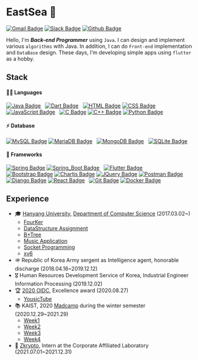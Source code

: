 <!-- Badge: https://github.com/alexandresanlim/Badges4-README.md-Profile -->

# EastSea 🌊
[![Gmail Badge](https://img.shields.io/badge/Gmail-D14836?logo=gmail&logoColor=white)](mailto:xgf6580@gmail.com)
[![Slack Badge](https://img.shields.io/badge/Slack-4A154B?logo=slack&logoColor=white)](https://www.slack.com/)
[![Github Badge](https://img.shields.io/badge/GitHub-100000?logo=github&logoColor=white)](https://www.github.com/10EastSea)
<!-- [![Instagram Badge](https://img.shields.io/badge/Instagram-DD2A7B?logo=instagram&logoColor=white)](https://www.instagram.com/y.eastsea) -->

Hello, I'm ***Back-end Programmer*** using `Java`. I can design and implement various `algorithms` with Java.
In addition, I can do `Front-end` implementation and `DataBase` design.
These days, I'm developing simple apps using `flutter` as a hobby.


## Stack

#### 👩‍💻 Languages
[![Java Badge](https://img.shields.io/badge/Java-ED8B00?style=for-the-badge&logo=java&logoColor=white)](#) &nbsp; 
[![Dart Badge](https://img.shields.io/badge/Dart-0175C2?style=for-the-badge&logo=dart&logoColor=white)](#) &nbsp; 
[![HTML Badge](https://img.shields.io/badge/HTML-E34F26?style=for-the-badge&logo=html5&logoColor=white)](#)
[![CSS Badge](https://img.shields.io/badge/CSS-1572B6?style=for-the-badge&logo=css3&logoColor=white)](#)
[![JavaScript Badge](https://img.shields.io/badge/JavaScript-F7DF1E?style=for-the-badge&logo=javascript&logoColor=black)](#) &nbsp; 
[![C Badge](https://img.shields.io/badge/C-00599C?style=for-the-badge&logo=c&logoColor=white)](#)
[![C++ Badge](https://img.shields.io/badge/C%2B%2B-00599C?style=for-the-badge&logo=c%2B%2B&logoColor=white)](#)
[![Python Badge](https://img.shields.io/badge/Python-FFD43B?style=for-the-badge&logo=python&logoColor=darkgreen)](#)

#### ⚡ Database
[![MySQL Badge](https://img.shields.io/badge/MySQL-00000F?style=for-the-badge&logo=mysql&logoColor=white)](#)
[![MariaDB Badge](https://img.shields.io/badge/MariaDB-003545?style=for-the-badge&logo=mariadb&logoColor=white)](#) &nbsp; 
[![MongoDB Badge](https://img.shields.io/badge/MongoDB-4EA94B?style=for-the-badge&logo=mongodb&logoColor=white)](#) &nbsp; 
[![SQLite Badge](https://img.shields.io/badge/SQLite-07405E?style=for-the-badge&logo=sqlite&logoColor=white)](#)

#### 🚀 Frameworks
[![Spring Badge](https://img.shields.io/badge/Spring-6DB33F?style=for-the-badge&logo=spring&logoColor=white)](#)
[![Spring_Boot Badge](https://img.shields.io/badge/Spring_Boot-F2F4F9?style=for-the-badge&logo=spring-boot)](#) &nbsp; 
[![Flutter Badge](https://img.shields.io/badge/Flutter-02569B?style=for-the-badge&logo=flutter&logoColor=white)](#) &nbsp; 
[![Bootstrap Badge](https://img.shields.io/badge/Bootstrap-563D7C?style=for-the-badge&logo=bootstrap&logoColor=white)](#)
[![Chartjs Badge](https://img.shields.io/badge/Chart.js-FF6384?style=for-the-badge&logo=chartdotjs&logoColor=white)](#)
[![JQuery Badge](https://img.shields.io/badge/jQuery-0769AD?style=for-the-badge&logo=jquery&logoColor=white)](#)
[![Postman Badge](https://img.shields.io/badge/Postman-FF6C37?style=for-the-badge&logo=Postman&logoColor=white)](#) &nbsp; 
[![Django Badge](https://img.shields.io/badge/Django-092E20?style=for-the-badge&logo=django&logoColor=white)](#)
[![React Badge](https://img.shields.io/badge/React-20232A?style=for-the-badge&logo=react&logoColor=61DAFB)](#) &nbsp; 
[![Git Badge](https://img.shields.io/badge/Git-F05032?style=for-the-badge&logo=git&logoColor=white)](#)
[![Docker Badge](https://img.shields.io/badge/Docker-2CA5E0?style=for-the-badge&logo=docker&logoColor=white)](#)

<!-- 
#### 💻 Environment & Cloud
[![Visual_Studio_Code Badge](https://img.shields.io/badge/Visual_Studio_Code-0078D4?style=for-the-badge&logo=visual%20studio%20code&logoColor=white)](#)
[![Eclipse Badge](https://img.shields.io/badge/Eclipse-2C2255?style=for-the-badge&logo=eclipse&logoColor=white)](#) &nbsp; 
[![Xcode Badge](https://img.shields.io/badge/Xcode-007ACC?style=for-the-badge&logo=Xcode&logoColor=white)](#)
[![Android_Studio Badge](https://img.shields.io/badge/Android_Studio-3DDC84?style=for-the-badge&logo=android-studio&logoColor=white)](#) <br /> 
[![GCP Badge](https://img.shields.io/badge/GCP-4285F4?style=for-the-badge&logo=google-cloud&logoColor=white)](#)

#### 👨‍💻 Office
[![Word Badge](https://img.shields.io/badge/Word-2B579A?style=for-the-badge&logo=microsoft-word&logoColor=white)](#)
[![PowerPoint Badge](https://img.shields.io/badge/PowerPoint-B7472A?style=for-the-badge&logo=microsoft-powerpoint&logoColor=white)](#)
[![Excel Badge](https://img.shields.io/badge/Excel-217346?style=for-the-badge&logo=microsoft-excel&logoColor=white)](#)

#### 🖥 Workspace Spec
[![Imac Badge](https://img.shields.io/badge/Apple-iMac_2020-999999?style=for-the-badge&logo=apple&logoColor=white)](#) &nbsp; 
[![CPU Badge](https://img.shields.io/badge/Intel-Core_i7_10th-0071C5?style=for-the-badge&logo=intel&logoColor=white)](#)
[![Graphic Badge](https://img.shields.io/badge/AMD-Radeon_Pro_5500_XT-ED1C24?style=for-the-badge&logo=amd&logoColor=white)](#) <br /> 
[![Macbook Badge](https://img.shields.io/badge/Apple-MacBook_Pro_2019-999999?style=for-the-badge&logo=apple&logoColor=white)](#) &nbsp; 
[![CPU Badge](https://img.shields.io/badge/Intel-Core_i5_8th-0071C5?style=for-the-badge&logo=intel&logoColor=white)](#)
 -->


## Experience

- 🎓 [Hanyang University](https://www.hanyang.ac.kr/), [Department of Computer Science](http://cs.hanyang.ac.kr/) (2017.03.02~)
  * [FourKer](https://github.com/10EastSea/FourKer)
  * [DataStructure Assignment](https://github.com/10EastSea/dataStructure_assignment)
  * [B+Tree](https://github.com/10EastSea/database_B-Tree)
  * [Music Application](https://github.com/10EastSea/database_MusicApp)
  * [Socket Programming](https://github.com/10EastSea/computerNetwork_socketProgramming)
  * [xv6](https://github.com/10EastSea/os_xv6)
- 🪖 Republic of Korea Army sergent as Intelligence agent, honorable discharge (2018.04.16~2019.12.12)
- 🎖 Human Resources Development Service of Korea, Industrial Engineer Information Processing (2019.12.02)
- 🏆 [2020 OIDC](http://www.oidc.co.kr/oidc2020), Excellence award (2020.08.27)
  * [YousicTube](https://github.com/10EastSea/YousicTube)
- 📚 KAIST, 2020 [Madcamp](https://www.madcamp.io/) during the winter semester (2020.12.29~2021.29)
  * [Week1](https://github.com/10EastSea/cs496_week1)
  * [Week2](https://github.com/10EastSea/CS496_proj2)
  * [Week3](https://github.com/10EastSea/cs496-week3)
  * [Week4](https://github.com/10EastSea/ai-health-training)
- 🏢 [Zkrypto](http://www.zkrypto.com/), Intern at the Corporate Affiliated Laboratory (2021.07.01~2021.12.31)
